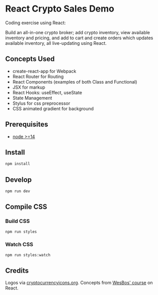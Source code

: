 # React Crypto Sales Demo

Coding exercise using React: 

Build an all-in-one crypto broker; add crypto inventory, view available inventory and pricing, and add to cart and create orders which updates available inventory, all live-updating using React.

## Concepts Used

- create-react-app for Webpack
- React Router for Routing
- React Components (examples of both Class and Functional)
- JSX for markup
- React Hooks: useEffect, useState
- State Management
- Stylus for css preprocessor
- CSS animated gradient for background

## Prerequisites
- [node >=14](https://nodejs.org/en/download)

## Install

```bash
npm install
```

## Develop

```bash
npm run dev
```

## Compile CSS

### Build CSS
```bash
npm run styles
```

### Watch CSS
```bash
npm run styles:watch
```

## Credits

Logos via [cryptocurrencyicons.org](https://cryptocurrencyicons.org/). Concepts from [WesBos' course](https://wesbos.com/courses) on React.